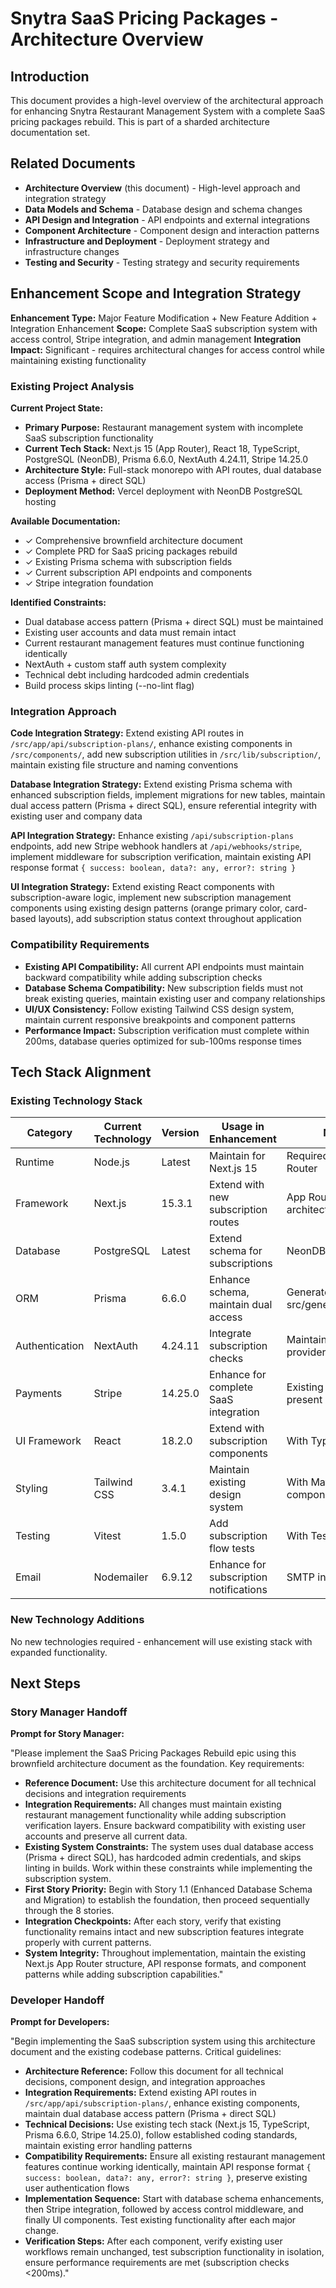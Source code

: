 # Snytra SaaS Pricing Packages - Architecture Overview

## Introduction

This document provides a high-level overview of the architectural approach for enhancing Snytra Restaurant Management System with a complete SaaS pricing packages rebuild. This is part of a sharded architecture documentation set.

## Related Documents

- **Architecture Overview** (this document) - High-level approach and integration strategy
- **Data Models and Schema** - Database design and schema changes
- **API Design and Integration** - API endpoints and external integrations
- **Component Architecture** - Component design and interaction patterns
- **Infrastructure and Deployment** - Deployment strategy and infrastructure changes
- **Testing and Security** - Testing strategy and security requirements

## Enhancement Scope and Integration Strategy

**Enhancement Type:** Major Feature Modification + New Feature Addition + Integration Enhancement
**Scope:** Complete SaaS subscription system with access control, Stripe integration, and admin management
**Integration Impact:** Significant - requires architectural changes for access control while maintaining existing functionality

### Existing Project Analysis

**Current Project State:**
- **Primary Purpose:** Restaurant management system with incomplete SaaS subscription functionality
- **Current Tech Stack:** Next.js 15 (App Router), React 18, TypeScript, PostgreSQL (NeonDB), Prisma 6.6.0, NextAuth 4.24.11, Stripe 14.25.0
- **Architecture Style:** Full-stack monorepo with API routes, dual database access (Prisma + direct SQL)
- **Deployment Method:** Vercel deployment with NeonDB PostgreSQL hosting

**Available Documentation:**
- ✓ Comprehensive brownfield architecture document
- ✓ Complete PRD for SaaS pricing packages rebuild
- ✓ Existing Prisma schema with subscription fields
- ✓ Current subscription API endpoints and components
- ✓ Stripe integration foundation

**Identified Constraints:**
- Dual database access pattern (Prisma + direct SQL) must be maintained
- Existing user accounts and data must remain intact
- Current restaurant management features must continue functioning identically
- NextAuth + custom staff auth system complexity
- Technical debt including hardcoded admin credentials
- Build process skips linting (--no-lint flag)

### Integration Approach

**Code Integration Strategy:** Extend existing API routes in `/src/app/api/subscription-plans/`, enhance existing components in `/src/components/`, add new subscription utilities in `/src/lib/subscription/`, maintain existing file structure and naming conventions

**Database Integration Strategy:** Extend existing Prisma schema with enhanced subscription fields, implement migrations for new tables, maintain dual access pattern (Prisma + direct SQL), ensure referential integrity with existing user and company data

**API Integration Strategy:** Enhance existing `/api/subscription-plans` endpoints, add new Stripe webhook handlers at `/api/webhooks/stripe`, implement middleware for subscription verification, maintain existing API response format `{ success: boolean, data?: any, error?: string }`

**UI Integration Strategy:** Extend existing React components with subscription-aware logic, implement new subscription management components using existing design patterns (orange primary color, card-based layouts), add subscription status context throughout application

### Compatibility Requirements

- **Existing API Compatibility:** All current API endpoints must maintain backward compatibility while adding subscription checks
- **Database Schema Compatibility:** New subscription fields must not break existing queries, maintain existing user and company relationships
- **UI/UX Consistency:** Follow existing Tailwind CSS design system, maintain current responsive breakpoints and component patterns
- **Performance Impact:** Subscription verification must complete within 200ms, database queries optimized for sub-100ms response times

## Tech Stack Alignment

### Existing Technology Stack

| Category | Current Technology | Version | Usage in Enhancement | Notes |
|----------|-------------------|---------|---------------------|-------|
| Runtime | Node.js | Latest | Maintain for Next.js 15 | Required for App Router |
| Framework | Next.js | 15.3.1 | Extend with new subscription routes | App Router architecture |
| Database | PostgreSQL | Latest | Extend schema for subscriptions | NeonDB hosted |
| ORM | Prisma | 6.6.0 | Enhance schema, maintain dual access | Generated client in src/generated/prisma |
| Authentication | NextAuth | 4.24.11 | Integrate subscription checks | Maintain existing providers |
| Payments | Stripe | 14.25.0 | Enhance for complete SaaS integration | Existing foundation present |
| UI Framework | React | 18.2.0 | Extend with subscription components | With TypeScript |
| Styling | Tailwind CSS | 3.4.1 | Maintain existing design system | With Material-UI components |
| Testing | Vitest | 1.5.0 | Add subscription flow tests | With Testing Library |
| Email | Nodemailer | 6.9.12 | Enhance for subscription notifications | SMTP integration |

### New Technology Additions

No new technologies required - enhancement will use existing stack with expanded functionality.

## Next Steps

### Story Manager Handoff

**Prompt for Story Manager:**

"Please implement the SaaS Pricing Packages Rebuild epic using this brownfield architecture document as the foundation. Key requirements:

- **Reference Document:** Use this architecture document for all technical decisions and integration requirements
- **Integration Requirements:** All changes must maintain existing restaurant management functionality while adding subscription verification layers. Ensure backward compatibility with existing user accounts and preserve all current data.
- **Existing System Constraints:** The system uses dual database access (Prisma + direct SQL), has hardcoded admin credentials, and skips linting in builds. Work within these constraints while implementing the subscription system.
- **First Story Priority:** Begin with Story 1.1 (Enhanced Database Schema and Migration) to establish the foundation, then proceed sequentially through the 8 stories.
- **Integration Checkpoints:** After each story, verify that existing functionality remains intact and new subscription features integrate properly with current patterns.
- **System Integrity:** Throughout implementation, maintain the existing Next.js App Router structure, API response formats, and component patterns while adding subscription capabilities."

### Developer Handoff

**Prompt for Developers:**

"Begin implementing the SaaS subscription system using this architecture document and the existing codebase patterns. Critical guidelines:

- **Architecture Reference:** Follow this document for all technical decisions, component design, and integration approaches
- **Integration Requirements:** Extend existing API routes in `/src/app/api/subscription-plans/`, enhance existing components, maintain dual database access pattern (Prisma + direct SQL)
- **Technical Decisions:** Use existing tech stack (Next.js 15, TypeScript, Prisma 6.6.0, Stripe 14.25.0), follow established coding standards, maintain existing error handling patterns
- **Compatibility Requirements:** Ensure all existing restaurant management features continue working identically, maintain API response format `{ success: boolean, data?: any, error?: string }`, preserve existing user authentication flows
- **Implementation Sequence:** Start with database schema enhancements, then Stripe integration, followed by access control middleware, and finally UI components. Test existing functionality after each major change.
- **Verification Steps:** After each component, verify existing user workflows remain unchanged, test subscription functionality in isolation, ensure performance requirements are met (subscription checks <200ms)."